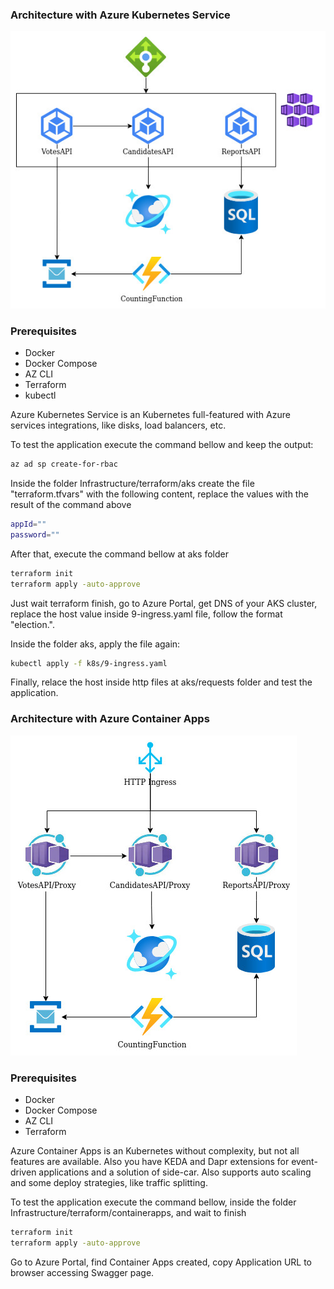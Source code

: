 ### Architecture with Azure Kubernetes Service
![alt architecture](.documentation/aks.jpg "Architecture")

### Prerequisites
- Docker
- Docker Compose
- AZ CLI
- Terraform
- kubectl

Azure Kubernetes Service is an Kubernetes full-featured with Azure services integrations, like disks, load balancers, etc.

To test the application execute the command bellow and keep the output:

````sh
az ad sp create-for-rbac
````

Inside the folder Infrastructure/terraform/aks create the file "terraform.tfvars" with the following content, replace the values with the result of the command above

````sh
appId=""
password=""
````

After that, execute the command bellow at aks folder

````sh
terraform init
terraform apply -auto-approve
````

Just wait terraform finish, go to Azure Portal, get DNS of your AKS cluster, replace the host value inside 9-ingress.yaml file, follow the format "election.<DNS FROM AKS>".

Inside the folder aks, apply the file again:

````sh
kubectl apply -f k8s/9-ingress.yaml 
````

Finally, relace the host inside http files at aks/requests folder and test the application.

### Architecture with Azure Container Apps
![alt architecture](.documentation/containerapps.jpg "Architecture")

### Prerequisites
- Docker
- Docker Compose
- AZ CLI
- Terraform

Azure Container Apps is an Kubernetes without complexity, but not all features are available. Also you have KEDA and Dapr extensions for event-driven applications and a solution of side-car. Also supports auto scaling and some deploy strategies, like traffic splitting.

To test the application execute the command bellow, inside the folder Infrastructure/terraform/containerapps, and wait to finish

````sh
terraform init
terraform apply -auto-approve
````

Go to Azure Portal, find Container Apps created, copy Application URL to browser accessing Swagger page.